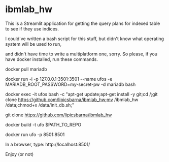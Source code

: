 # ibmlab_hw
This is a Streamlit application for getting the query plans for indexed table to see if they use indices.

I could've written a bash script for this stuff, but didn't know what operating system will be used to run,

and didn't have time to write a multiplatform one, sorry.
So please, if you have docker installed, run these commands.


docker pull mariadb


docker run -i -p 127.0.0.1:3501:3501 --name ufos -e MARIADB_ROOT_PASSWORD=my-secret-pw -d mariadb bash


docker exec -it ufos bash -c "apt-get update;apt-get install -y git;cd /;git clone https://github.com/lipicsbarna/ibmlab_hw;mv /ibmlab_hw /data;chmod+x /data/init_db.sh;"

git clone https://github.com/lipicsbarna/ibmlab_hw

docker build -t ufo $PATH_TO_REPO

docker run ufo -p 8501:8501

In a browser, type:
http://localhost:8501/

Enjoy (or not)
